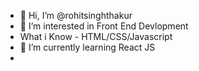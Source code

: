 - 👋 Hi, I’m @rohitsinghthakur
- 👀 I’m interested in Front End Devlopment
- What i Know - HTML/CSS/Javascript
- 🌱 I’m currently learning React JS
- 


